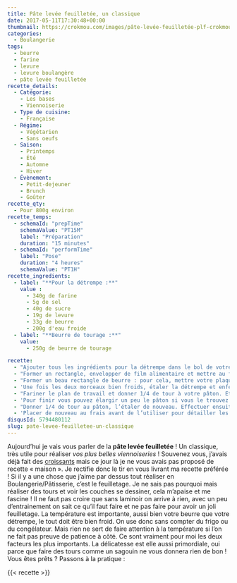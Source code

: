 ```yaml
---
title: Pâte levée feuilletée, un classique
date: 2017-05-11T17:30:48+00:00
thumbnail: https://crokmou.com/images/pâte-levée-feuilletée-plf-crokmou-blog-cuisine-voyage-1-14.jpg
categories:
  - Boulangerie
tags:
  - beurre
  - farine
  - levure
  - levure boulangère
  - pâte levée feuilletée
recette_details:
  - Catégorie:
    - Les bases
    - Viennoiserie
  - Type de cuisine:
    - Française  
  - Régime:
    - Végétarien
    - Sans oeufs
  - Saison:
    - Printemps
    - Été
    - Automne
    - Hiver
  - Évènement:
    - Petit-dejeuner
    - Brunch
    - Goûter
recette_qty:
  - Pour 800g environ
recette_temps:
  - schemaId: "prepTime"
    schemaValue: "PT15M"
    label: "Préparation"
    duration: "15 minutes"
  - schemaId: "performTime"
    label: "Pose"
    duration: "4 heures"
    schemaValue: "PT1H"
recette_ingredients:
  - label: "**Pour la détrempe :**"
    value :
      - 340g de farine
      - 5g de sel
      - 40g de sucre
      - 19g de levure
      - 33g de beurre
      - 200g d'eau froide
  - label: "**Beurre de tourage :**"
    value:
      - 250g de beurre de tourage

recette:
  - "Ajouter tous les ingrédients pour la détrempe dans le bol de votre robot, pétrir 5/10 minutes afin d’avoir une pâte homogène"
  - "Former un rectangle, envelopper de film alimentaire et mettre au frais"
  - "Former un beau rectangle de beurre : pour cela, mettre votre plaquette de beurre dans du papier sulfurisé et frapper à l’aide d’un rouleau pour former un morceau régulier d’un demi centimètre d’épaisseur maximum. Mettre au frais"
  - 'Une fois les deux morceaux bien froids, étaler la détrempe et enferme le beurre dedans comme dans les photos 2, 3 et 4.Remettre au frais 1h/1h30 (frigo) et environ 30/40 minutes au congélateur   ![Pâte levée feuilletée, pas à pas](https://crokmou.com/images/pâte-levée-feuilletée-plf-crokmou-blog-cuisine-voyage-1_zyanch.jpg "Pâte levée feuilletée, pas à pas") ![Pâte levée feuilletée, pas à pas](https://crokmou.com/images/pâte-levée-feuilletée-plf-crokmou-blog-cuisine-voyage-1-1_m4ajxg.jpg "Pâte levée feuilletée, pas à pas") ![Pâte levée feuilletée, pas à pas](https://crokmou.com/images/pâte-levée-feuilletée-plf-crokmou-blog-cuisine-voyage-1-2_y5g6tg.jpg "Pâte levée feuilletée, pas à pas")![Pâte levée feuilletée, pas à pas](https://crokmou.com/images/pâte-levée-feuilletée-plf-crokmou-blog-cuisine-voyage-1-3_uxnuzj.jpg "Pâte levée feuilletée, pas à pas")'
  - "Fariner le plan de travail et donner 1/4 de tour à votre pâton. Etaler de manière régulière le pâton, il doit être assez long. Faites ensuite un tour en 4 (ou portefeuille) comme sur les photos 3, 4 et"
  - 'Pour finir vous pouvez élargir un peu le pâton si vous le trouvez trop étroit. Remettre au frais   ![Pâte levée feuilletée, pas à pas](https://crokmou.com/images/pâte-levée-feuilletée-plf-crokmou-blog-cuisine-voyage-1-4_opayly.jpg "Pâte levée feuilletée, pas à pas") ![Pâte levée feuilletée, pas à pas](https://crokmou.com/images/pâte-levée-feuilletée-plf-crokmou-blog-cuisine-voyage-1-5_ajsx2z.jpg "Pâte levée feuilletée, pas à pas") ![Pâte levée feuilletée, pas à pas](https://crokmou.com/images/pâte-levée-feuilletée-plf-crokmou-blog-cuisine-voyage-1-6_zmdv9d.jpg "Pâte levée feuilletée, pas à pas") ![Pâte levée feuilletée, pas à pas](https://crokmou.com/images/pâte-levée-feuilletée-plf-crokmou-blog-cuisine-voyage-1-7_nxkjvu.jpg "Pâte levée feuilletée, pas à pas") ![Pâte levée feuilletée, pas à pas](https://crokmou.com/images/pâte-levée-feuilletée-plf-crokmou-blog-cuisine-voyage-1-8_bqnweb.jpg "Pâte levée feuilletée, pas à pas")![Pâte levée feuilletée, pas à pas](https://crokmou.com/images/pâte-levée-feuilletée-plf-crokmou-blog-cuisine-voyage-1-9_zltid2.jpg "Pâte levée feuilletée, pas à pas")'
  - "Donner 1/4 de tour au pâton, l’étaler de nouveau. Effectuer ensuite un tour en 3 comme sur les photos 3 et"
  - 'Placer de nouveau au frais avant de l’utiliser pour détailler les viennoiseries.   Cette pâte levée feuilletée peut être congelée (une fois façonnée, c’est à dire une fois vos croissants ou autres réalisés) mais quelques jours seulement ! Autrement la levure risque de ne plus faire effet. Décongeler les viennoiseries au frigo, puis procéder à la pousse dans un endroit chaud (max 28°C). Dorer, et mettre à cuire.   ![Pâte levée feuilletée, pas à pas](https://crokmou.com/images/pâte-levée-feuilletée-plf-crokmou-blog-cuisine-voyage-1-10_gix19j.jpg "Pâte levée feuilletée, pas à pas") ![Pâte levée feuilletée, pas à pas](https://crokmou.com/images/pâte-levée-feuilletée-plf-crokmou-blog-cuisine-voyage-1-11_bmk4qx.jpg "Pâte levée feuilletée, pas à pas") ![Pâte levée feuilletée, pas à pas](https://crokmou.com/images/pâte-levée-feuilletée-plf-crokmou-blog-cuisine-voyage-1-12_ai856b.jpg "Pâte levée feuilletée, pas à pas")![Pâte levée feuilletée, pas à pas](https://crokmou.com/images/pâte-levée-feuilletée-plf-crokmou-blog-cuisine-voyage-1-13_cid3md.jpg "Pâte levée feuilletée, pas à pas")'
disqusId: 5794480112
slug: pate-levee-feuilletee-un-classique
---
```


Aujourd’hui je vais vous parler de la **pâte levée feuilletée** ! Un classique, très utile pour réaliser _vos plus belles viennoiseries_ ! Souvenez vous, j’avais déjà fait des [croissants](http://www.crokmou.com/2014/04/croissants-pur-beurre) mais ce jour là je ne vous avais pas proposé de recette « maison ». Je rectifie donc le tir en vous livrant ma recette préférée ! Si il y a une chose que j’aime par dessus tout réaliser en Boulangerie/Pâtisserie, c’est le feuilletage. Je ne sais pas pourquoi mais réaliser des tours et voir les couches se dessiner, cela m’apaise et me fascine ! Il ne faut pas croire que sans laminoir on arrive à rien, avec un peu d’entrainement on sait ce qu’il faut faire et ne pas faire pour avoir un joli feuilletage. La température est importante, aussi bien votre beurre que votre détrempe, le tout doit être bien froid. On use donc sans compter du frigo ou du congélateur. Mais rien ne sert de faire attention à la température si l’on ne fait pas preuve de patience à côté. Ce sont vraiment pour moi les deux facteurs les plus importants. La délicatesse est elle aussi primordiale, oui parce que faire des tours comme un sagouin ne vous donnera rien de bon ! Vous êtes prêts ? Passons à la pratique :  


{{< recette >}}
